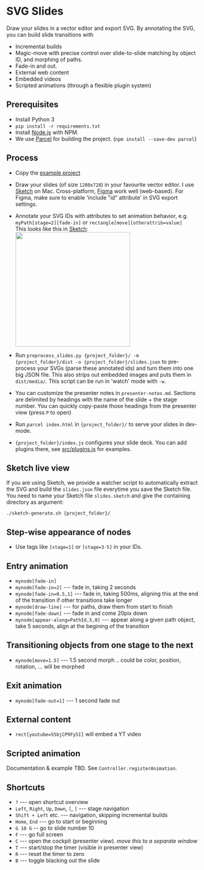 # SVG Slides

Draw your slides in a vector editor and export SVG.
By annotating the SVG, you can build slide transitions with

-   Incremental builds
-   Magic-move with precise control over slide-to-slide matching by object ID, and morphing of paths.
-   Fade-in and out.
-   External web content
-   Embedded videos
-   Scripted animations (through a flexible plugin system)

## Prerequisites

-   Install Python 3
-   `pip install -r requirements.txt`
-   Install [Node.js](https://nodejs.org/en/) with NPM.
-   We use [Parcel](https://parceljs.org/) for building the project. (`npm install --save-dev parcel`)

## Process

-   Copy the [example project](./example)

-   Draw your slides (of size `1280x720`) in your favourite vector editor. I use [Sketch](https://www.sketch.com/) on Mac. Cross-platform,  [Figma](https://www.figma.com/file/Xmk7YqeZUriwRdOrTxBCj3/svg-slides-demo?node-id=0%3A1) work well (web-based). For Figma, make sure to enable 'include "id" attribute' in SVG export settings.

-   Annotate your SVG IDs with attributes to set animation behavior, e.g. `myPath[stage=2][fade-in]` or `rectangle[move][otherattrib=value]`
    <br>This looks like this in [Sketch](https://www.sketch.com/):<br>
    <img src="./docs/sketch-screenshot.png" width="300px" />

-   Run `preprocess_slides.py {project_folder}/ -m {project_folder}/dist -o {project_folder}/slides.json` to pre-process your SVGs (parse these annotated ids) and turn them into one big JSON file.
    This also strips out embedded images and puts them in `dist/media/`.
    This script can be run in 'watch' mode with `-w`.

-   You can customize the presenter notes in `presenter-notes.md`.
    Sections are delimited by headings with the name of the slide + the stage number. 
    You can quickly copy-paste those headings from the presenter view (press `P` to open)

-   Run `parcel index.html` in `{project_folder}/` to serve your slides in dev-mode.

-   `{project_folder}/index.js` configures your slide deck. You can add plugins there, see [src/plugins.js](src/plugins.js) for examples.

## Sketch live view

If you are using Sketch, we provide a watcher script to automatically extract the SVG and build the `slides.json` file everytime you save the Sketch file.
You need to name your Sketch file `slides.sketch` and give the containing directory as argument:

```
./sketch-generate.sh {project_folder}/
```

## Step-wise appearance of nodes

-   Use tags like `[stage=1]` or `[stage=3-5]` in your IDs.

## Entry animation

-   `mynode[fade-in]`
-   `mynode[fade-in=2]` --- fade in, taking 2 seconds
-   `mynode[fade-in=0.5,1]` --- fade in, taking 500ms, aligning this at the end of the transition if other transitions take longer
-   `mynode[draw-line]` --- for paths, draw them from start to finish
-   `mynode[fade-down]` --- fade in and come 20pix down
-   `mynode[appear-along=PathId,5,0]` --- appear along a given path object, take 5 seconds, align at the begining of the transition

## Transitioning objects from one stage to the next

-   `mynode[move=1.5]` --- 1.5 second morph .. could be color, position, rotation, ... will be morphed

## Exit animation

-   `mynode[fade-out=1]` --- 1 second fade out

## External content

-   `rect[youtube=55bjCP9Fy5I]` will embed a YT video

## Scripted animation

Documentation & example TBD. See `Controller.registerAnimation`.

## Shortcuts

-   `?` --- open shortcut overview
-   `Left`, `Right`, `Up`, `Down`, `[`, `]` --- stage navigation
-   `Shift + Left` etc. --- navigation, skipping incremental builds
-   `Home`, `End` --- go to start or beginning
-   `G 10 G` -- go to slide number 10
-   `F` --- go full screen
-   `C` --- open the cockpit (presenter view). _move this to a separate window_
-   `T` --- start/stop the timer (visible in presenter view)
-   `R` --- reset the timer to zero
-   `B` --- toggle blacking out the slide
